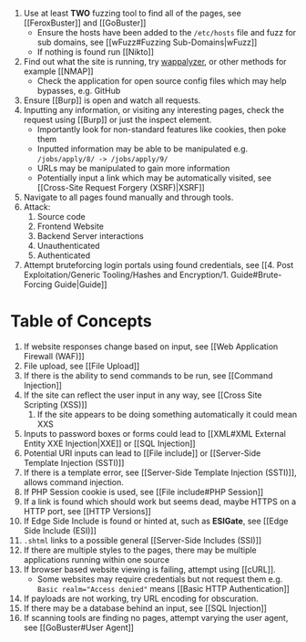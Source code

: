 1. Use at least **TWO** fuzzing tool to find all of the pages, see [[FeroxBuster]] and [[GoBuster]] 
	* Ensure the hosts have been added to the `/etc/hosts` file and fuzz for sub domains, see [[wFuzz#Fuzzing Sub-Domains|wFuzz]]
	* If nothing is found run [[Nikto]]
2. Find out what the site is running, try [wappalyzer](https://github.com/tunetheweb/wappalyzer), or other methods for example [[NMAP]]
	* Check the application for open source config files which may help bypasses, e.g. GitHub
3. Ensure [[Burp]] is open and watch all requests.
4. Inputting any information, or visiting any interesting pages, check the request using [[Burp]] or just the inspect element. 
	* Importantly look for non-standard features like cookies, then poke them
	* Inputted information may be able to be manipulated e.g. `/jobs/apply/8/ -> /jobs/apply/9/` 
	* URLs may be manipulated to gain more information
	* Potentially input a link which may be automatically visited, see [[Cross-Site Request Forgery (XSRF)|XSRF]]
5. Navigate to all pages found manually and through tools.
6. Attack:
	1. Source code
	2. Frontend Website
	3. Backend Server interactions
	4. Unauthenticated
	5. Authenticated
7. Attempt bruteforcing login portals using found credentials, see [[4. Post Exploitation/Generic Tooling/Hashes and Encryption/1. Guide#Brute-Forcing Guide|Guide]]


# Table of Concepts

1. If website responses change based on input, see [[Web Application Firewall (WAF)]]
2. File upload, see [[File Upload]]
3. If there is the ability to send commands to be run, see [[Command Injection]]
4. If the site can reflect the user input in any way, see [[Cross Site Scripting (XSS)]]
	1. If the site appears to be doing something automatically it could mean XXS
5. Inputs to password boxes or forms could lead to [[XML#XML External Entity XXE Injection|XXE]] or [[SQL Injection]]
6. Potential URI inputs can lead to [[File include]] or [[Server-Side Template Injection (SSTI)]] 
7. If there is a template error, see [[Server-Side Template Injection (SSTI)]], allows command injection.
8. If PHP Session cookie is used, see [[File include#PHP Session]]
9. If a link is found which should work but seems dead, maybe HTTPS on a HTTP port, see [[HTTP Versions]]
10. If Edge Side Include is found or hinted at, such as **ESIGate**, see [[Edge Side Include (ESI)]]
11. `.shtml` links to a possible general [[Server-Side Includes (SSI)]]
12. If there are multiple styles to the pages, there may be multiple applications running within one source
13. If browser based website viewing is failing, attempt using [[cURL]].
	* Some websites may require credentials but not request them e.g. `Basic realm="Access denied"` means [[Basic HTTP Authentication]] 
14. If payloads are not working, try URL encoding for obscuration.
15. If there may be a database behind an input, see [[SQL Injection]]
16. If scanning tools are finding no pages, attempt varying the user agent, see [[GoBuster#User Agent]]


